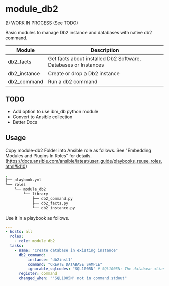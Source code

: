 # module_db2

(!) WORK IN PROCESS (See TODO)

Basic modules to manage Db2 instance and databases with native db2 command. 

| Module        | Description
| ------------- | -----------
| db2_facts     | Get facts about installed Db2 Software, Databases or Instances
| db2_instance | Create or drop a Db2 instance
| db2_command | Run a db2 command


## TODO

- Add option to use ibm_db python module
- Convert to Ansible collection
- Better Docs

## Usage

Copy module-db2 Folder into Ansible role as follows. See "Embedding Modules and Plugins In Roles" for details. (https://docs.ansible.com/ansible/latest/user_guide/playbooks_reuse_roles.html#id10) 

```sh
.
├── playbook.yml
└── roles
    └── module_db2
        └── library
            ├── db2_command.py
            ├── db2_facts.py
            └── db2_instance.py
```

Use it in a playbook as follows.

```yaml
---
- hosts: all
  roles:
    - role: module_db2
  tasks:
    - name: "Create database in existing instance"
      db2_command:
          instance: "db2inst1"
          command: "CREATE DATABASE SAMPLE"
          ignorable_sqlcodes: "SQL1005N" # SQL1005N: The database alias ... already exists ...
      register: command
      changed_when: "'SQL1005N' not in command.stdout"
```